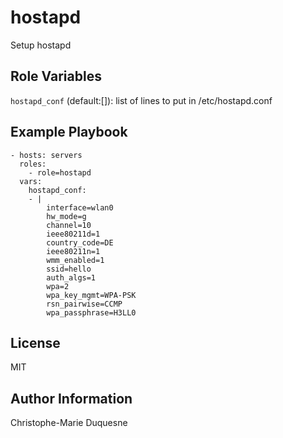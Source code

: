 hostapd
=======

Setup hostapd

Role Variables
--------------

`hostapd_conf` (default:[]): list of lines to put in /etc/hostapd.conf

Example Playbook
----------------

    - hosts: servers
      roles:
        - role=hostapd
      vars:
        hostapd_conf:
        - |
            interface=wlan0
            hw_mode=g
            channel=10
            ieee80211d=1
            country_code=DE
            ieee80211n=1
            wmm_enabled=1
            ssid=hello
            auth_algs=1
            wpa=2
            wpa_key_mgmt=WPA-PSK
            rsn_pairwise=CCMP
            wpa_passphrase=H3LL0

License
-------

MIT

Author Information
------------------

Christophe-Marie Duquesne
